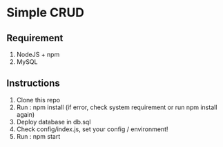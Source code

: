 # Simple CRUD

## Requirement
1. NodeJS + npm
2. MySQL

## Instructions
1. Clone this repo
2. Run : npm install (if error, check system requirement or run npm install again)
3. Deploy database in db.sql
4. Check config/index.js, set your config / environment!
5. Run : npm start
